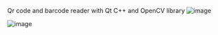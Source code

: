 Qr code and barcode reader with Qt C++ and OpenCV library
![image](https://github.com/user-attachments/assets/9fc8a57f-7e91-4da5-bc92-befd2064c70e)

![image](https://github.com/user-attachments/assets/24ac449f-e7fe-4c2f-a92b-5626c97a7fe5)
